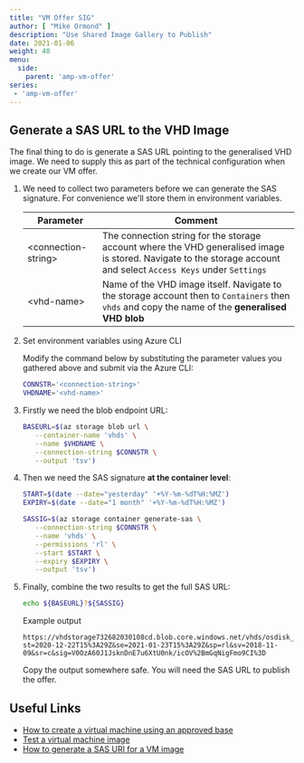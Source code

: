 ```yaml
---
title: "VM Offer SIG"
author: [ "Mike Ormond" ]
description: "Use Shared Image Gallery to Publish"
date: 2021-01-06
weight: 40
menu:
  side:
    parent: 'amp-vm-offer'
series:
 - 'amp-vm-offer'
---
```


## Generate a SAS URL to the VHD Image

The final thing to do is generate a SAS URL pointing to the generalised VHD image. We need to supply this as part of the technical configuration when we create our VM offer.

1. We need to collect two parameters before we can generate the SAS signature. For convenience we'll store them in environment variables.

   Parameter | Comment
      --- | ---
      \<connection-string> | The connection string for the storage account where the VHD generalised image is stored. Navigate to the storage account and select `Access Keys` under `Settings`
      \<vhd-name> | Name of the VHD image itself. Navigate to the storage account then to `Containers` then `vhds` and copy the name of the **generalised VHD blob**

2. Set environment variables using Azure CLI

   Modify the command below by substituting the parameter values you gathered above and submit via the Azure CLI:

   ```bash
   CONNSTR='<connection-string>'
   VHDNAME='<vhd-name>'
   ```

3. Firstly we need the blob endpoint URL:

   ```bash
   BASEURL=$(az storage blob url \
      --container-name 'vhds' \
      --name $VHDNAME \
      --connection-string $CONNSTR \
      --output 'tsv')
   ```

4. Then we need the SAS signature **at the container level**:

   ```bash
   START=$(date --date="yesterday" '+%Y-%m-%dT%H:%MZ')
   EXPIRY=$(date --date="1 month" '+%Y-%m-%dT%H:%MZ')

   SASSIG=$(az storage container generate-sas \
      --connection-string $CONNSTR \
      --name 'vhds' \
      --permissions 'rl' \
      --start $START \
      --expiry $EXPIRY \
      --output 'tsv')
   ```

5. Finally, combine the two results to get the full SAS URL:

   ```bash
   echo ${BASEURL}?${SASSIG}
   ```

   Example output

   ```text
   https://vhdstorage732682030108cd.blob.core.windows.net/vhds/osdisk_7326820301.vhd?st=2020-12-22T15%3A29Z&se=2021-01-23T15%3A29Z&sp=rl&sv=2018-11-09&sr=c&sig=V0OzA60J1JsknDnE7u6XtU0nk/icOV%2BmGqNigFmo9CI%3D
   ```

   Copy the output somewhere safe. You will need the SAS URL to publish the offer.

## Useful Links <!-- omit in toc -->

* [How to create a virtual machine using an approved base](https://docs.microsoft.com/en-us/azure/marketplace/azure-vm-create-using-approved-base)
* [Test a virtual machine image](https://docs.microsoft.com/en-us/azure/marketplace/azure-vm-image-test)
* [How to generate a SAS URI for a VM image](https://docs.microsoft.com/en-us/azure/marketplace/azure-vm-get-sas-uri)
